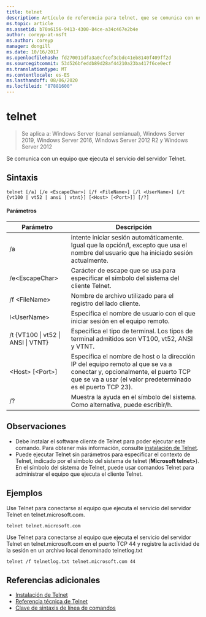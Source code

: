 ```yaml
---
title: telnet
description: Artículo de referencia para telnet, que se comunica con un equipo que ejecuta el servicio del servidor Telnet.
ms.topic: article
ms.assetid: b70a6156-9413-4300-84ce-a34c467e2b4e
author: coreyp-at-msft
ms.author: coreyp
manager: dongill
ms.date: 10/16/2017
ms.openlocfilehash: fd270011dfa3a0cfcef3cbdc41eb8140f409ff2d
ms.sourcegitcommit: 53d526bfeddb89d28af44210a23ba417f6ce0ecf
ms.translationtype: MT
ms.contentlocale: es-ES
ms.lasthandoff: 08/06/2020
ms.locfileid: "87881600"
---
```

# <a name="telnet"></a>telnet

> Se aplica a: Windows Server (canal semianual), Windows Server 2019, Windows Server 2016, Windows Server 2012 R2 y Windows Server 2012

Se comunica con un equipo que ejecuta el servicio del servidor Telnet.

## <a name="syntax"></a>Sintaxis
```
telnet [/a] [/e <EscapeChar>] [/f <FileName>] [/l <UserName>] [/t {vt100 | vt52 | ansi | vtnt}] [<Host> [<Port>]] [/?]
```
#### <a name="parameters"></a>Parámetros
|Parámetro|Descripción|
|-------|--------|
|/a|intente iniciar sesión automáticamente. Igual que la opción/l, excepto que usa el nombre del usuario que ha iniciado sesión actualmente.|
|/e\<EscapeChar>|Carácter de escape que se usa para especificar el símbolo del sistema del cliente Telnet.|
|/f \<FileName>|Nombre de archivo utilizado para el registro del lado cliente.|
|l\<UserName>|Especifica el nombre de usuario con el que iniciar sesión en el equipo remoto.|
|/t {VT100 &#124; vt52 &#124; ANSI &#124; VTNT}|Especifica el tipo de terminal. Los tipos de terminal admitidos son VT100, vt52, ANSI y VTNT.|
|\<Host> [\<Port>]|Especifica el nombre de host o la dirección IP del equipo remoto al que se va a conectar y, opcionalmente, el puerto TCP que se va a usar (el valor predeterminado es el puerto TCP 23).|
|/?|Muestra la ayuda en el símbolo del sistema. Como alternativa, puede escribir/h.|

## <a name="remarks"></a>Observaciones
-   Debe instalar el software cliente de Telnet para poder ejecutar este comando. Para obtener más información, consulte [instalación de Telnet](/previous-versions/windows/it-pro/windows-server-2008-R2-and-2008/cc754293(v=ws.10)).
-   Puede ejecutar Telnet sin parámetros para especificar el contexto de Telnet, indicado por el símbolo del sistema de telnet (**Microsoft telnet>**). En el símbolo del sistema de Telnet, puede usar comandos Telnet para administrar el equipo que ejecuta el cliente Telnet.

## <a name="examples"></a>Ejemplos
Use Telnet para conectarse al equipo que ejecuta el servicio del servidor Telnet en telnet.microsoft.com.
```
telnet telnet.microsoft.com
```
Use Telnet para conectarse al equipo que ejecuta el servicio del servidor Telnet en telnet.microsoft.com en el puerto TCP 44 y registre la actividad de la sesión en un archivo local denominado telnetlog.txt
```
telnet /f telnetlog.txt telnet.microsoft.com 44
```

## <a name="additional-references"></a>Referencias adicionales
-   [Instalación de Telnet](/previous-versions/windows/it-pro/windows-server-2008-R2-and-2008/cc754293(v=ws.10))
-   [Referencia técnica de Telnet](/previous-versions/windows/it-pro/windows-server-2008-R2-and-2008/cc754987(v=ws.10))
- [Clave de sintaxis de línea de comandos](command-line-syntax-key.md)

